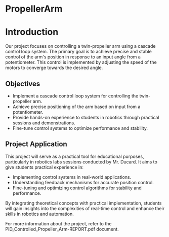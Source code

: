 # PropellerArm

# Introduction

Our project focuses on controlling a twin-propeller arm using a cascade control loop system. The primary goal is to achieve precise and stable control of the arm's position in response to an input angle from a potentiometer. This control is implemented by adjusting the speed of the motors to converge towards the desired angle.

## Objectives

- Implement a cascade control loop system for controlling the twin-propeller arm.
- Achieve precise positioning of the arm based on input from a potentiometer.
- Provide hands-on experience to students in robotics through practical sessions and demonstrations.
- Fine-tune control systems to optimize performance and stability.

## Project Application

This project will serve as a practical tool for educational purposes, particularly in robotics labs sessions conducted by Mr. Ducard. It aims to give students practical experience in:

- Implementing control systems in real-world applications.
- Understanding feedback mechanisms for accurate position control.
- Fine-tuning and optimizing control algorithms for stability and performance.

By integrating theoretical concepts with practical implementation, students will gain insights into the complexities of real-time control and enhance their skills in robotics and automation.

For more information about the project, refer to the PID_Controlled_Propeller_Arm-REPORT.pdf document.
